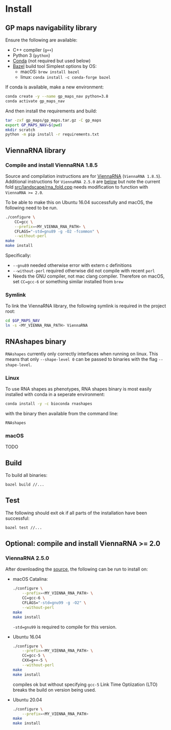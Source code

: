# Install

## GP maps navigability library
Ensure the following are available:
  - C++ compiler (`g++`)
  - Python 3 (`python`)
  - [Conda](https://docs.conda.io/en/latest/miniconda.html) (not required but
    used below)
  - [Bazel](https://docs.bazel.build/versions/main/install-os-x.html) build tool
	  Simplest options by OS:
  	- macOS: `brew install bazel`
  	- linux: `conda install -c conda-forge bazel`

If conda is available, make a new environment:
```bash
conda create -y --name gp_maps_nav python=3.8
conda activate gp_maps_nav
```
And then install the requirements and build:
```bash
tar -zxf gp_maps/gp_maps.tar.gz -C gp_maps
export GP_MAPS_NAV=$(pwd)
mkdir scratch
python -m pip install -r requirements.txt
```

## ViennaRNA library
### Compile and install ViennaRNA 1.8.5
Source and compilation instructions are for [ViennaRNA](https://www.tbi.univie.ac.at/RNA/)
(`ViennaRNA 1.8.5`). Additional instructions for `ViennaRNA 2.5.0` are
[below](#viennarna-250) but note the current fold
[src/landscape/rna_fold.cpp](src/landscape/rna_fold.cpp) needs modification
to function with `ViennaRNA >= 2.0`.

To be able to make this on Ubuntu 16.04 successfully and macOS, the following
need to be run.

```bash
./configure \
    CC=gcc \
    --prefix=<MY_VIENNA_RNA_PATH> \
    CFLAGS="-std=gnu89 -g -O2 -fcommon" \
    --without-perl
make
make install
```
Specifically:
  - `--gnu89` needed otherwise error with extern c definitions
  - `--without-perl` required otherwise did not compile with recent `perl`
  - Needs the GNU compiler, not mac clang compiler. Therefore on macOS,
    set `CC=gcc-6` or something similar installed from `brew`

### Symlink
To link the ViennaRNA library, the following symlink is required in the project
root:

```bash
cd $GP_MAPS_NAV
ln -s <MY_VIENNA_RNA_PATH> ViennaRNA
```

## RNAshapes binary
`RNAshapes` currently only correctly interfaces when running on linux. This
means that only `--shape-level 0` can be passed to binaries with the flag
`--shape-level`.

### Linux
To use RNA shapes as phenotypes, RNA shapes binary is most easily installed with
conda in a seperate environment:
```bash
conda install -y -c bioconda rnashapes
```
with the binary then available from the command line:
```
RNAshapes
```

### macOS
TODO

## Build
To build all binaries:
```bash
bazel build //...
```

## Test
The following should exit ok if all parts of the installation have been
successful:
```bash
bazel test //...
```

## Optional: compile and install ViennaRNA >= 2.0
### ViennaRNA 2.5.0
After downloading the [source](https://www.tbi.univie.ac.at/RNA/), the following can be run to install on:
- macOS Catalina:
    ```bash
    ./configure \
        --prefix=<MY_VIENNA_RNA_PATH> \
        CC=gcc-6 \
        CFLAGS="-std=gnu99 -g -O2" \
        --without-perl
    make
    make install
    ```
    `-std=gnu99` is required to compile for this version.

- Ubuntu 16.04
    ```bash
    ./configure \
        --prefix=<MY_VIENNA_RNA_PATH> \
        CC=gcc-5 \
        CXX=g++-5 \
        --without-perl
    make
    make install
    ```
    compiles ok but without specifying `gcc-5` Link Time Optiization (LTO)
    breaks the build on version being used.

- Ubuntu 20.04
    ```bash
    ./configure \
        --prefix=<MY_VIENNA_RNA_PATH>
    make
    make install
    ```
